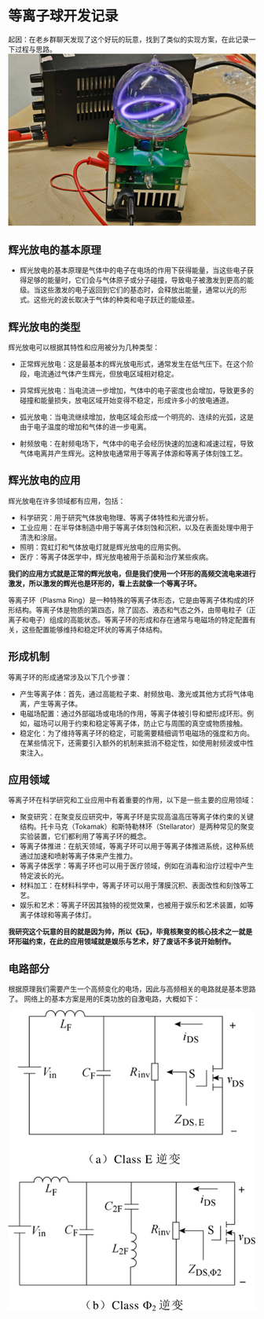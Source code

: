# 等离子球开发记录

起因：在老乡群聊天发现了这个好玩的玩意，找到了类似的实现方案，在此记录一下过程与思路。
![Alt text](pic/cover-1.jpg)

## 辉光放电的基本原理

- 辉光放电的基本原理是气体中的电子在电场的作用下获得能量，当这些电子获得足够的能量时，它们会与气体原子或分子碰撞，导致电子被激发到更高的能级。当这些激发的电子返回到它们的基态时，会释放出能量，通常以光的形式。这些光的波长取决于气体的种类和电子跃迁的能级差。

## 辉光放电的类型

辉光放电可以根据其特性和应用被分为几种类型：

- 正常辉光放电：这是最基本的辉光放电形式，通常发生在低气压下。在这个阶段，电流通过气体产生辉光，但放电区域相对稳定。

- 异常辉光放电：当电流进一步增加，气体中的电子密度也会增加，导致更多的碰撞和能量损失，放电区域开始变得不稳定，形成许多小的放电通道。

- 弧光放电：当电流继续增加，放电区域会形成一个明亮的、连续的光弧，这是由于电子温度的增加和气体的进一步电离。

- 射频放电：在射频电场下，气体中的电子会经历快速的加速和减速过程，导致气体电离并产生辉光。这种放电通常用于等离子体源和等离子体刻蚀工艺。

## 辉光放电的应用

辉光放电在许多领域都有应用，包括：

- 科学研究：用于研究气体放电物理、等离子体特性和光谱分析。
- 工业应用：在半导体制造中用于等离子体刻蚀和沉积，以及在表面处理中用于清洗和涂层。
- 照明：霓虹灯和气体放电灯就是辉光放电的应用实例。
- 医疗：等离子体医学中，辉光放电被用于杀菌和治疗某些疾病。

**我们的应用方式就是正常的辉光放电，但是我们使用一个环形的高频交流电来进行激发，所以激发的辉光也是环形的，看上去就像一个等离子环。**

等离子环（Plasma Ring）是一种特殊的等离子体形态，它是由等离子体构成的环形结构。等离子体是物质的第四态，除了固态、液态和气态之外，由带电粒子（正离子和电子）组成的高能状态。等离子环的形成和存在通常与电磁场的特定配置有关，这些配置能够维持和稳定环状的等离子体结构。

## 形成机制

等离子环的形成通常涉及以下几个步骤：

- 产生等离子体：首先，通过高能粒子束、射频放电、激光或其他方式将气体电离，产生等离子体。
- 电磁场配置：通过外部磁场或电场的作用，等离子体被引导和塑形成环形。例如，磁场可以用于约束和稳定等离子体，防止它与周围的真空或物质接触。
- 稳定化：为了维持等离子环的稳定，可能需要精细调节电磁场的强度和方向。在某些情况下，还需要引入额外的机制来抵消不稳定性，如使用射频波或中性束注入。

## 应用领域

等离子环在科学研究和工业应用中有着重要的作用，以下是一些主要的应用领域：

- 聚变研究：在聚变反应研究中，等离子环是实现高温高压等离子体约束的关键结构。托卡马克（Tokamak）和斯特勒林环（Stellarator）是两种常见的聚变实验装置，它们都利用了等离子环的概念。
- 等离子体推进：在航天领域，等离子环可以用于等离子体推进系统，这种系统通过加速和喷射等离子体来产生推力。
- 等离子体医学：等离子环也可以用于医疗领域，例如在消毒和治疗过程中产生特定波长的光。
- 材料加工：在材料科学中，等离子环可以用于薄膜沉积、表面改性和刻蚀等工艺。
- 娱乐和艺术：等离子环因其独特的视觉效果，也被用于娱乐和艺术装置，如等离子体球和等离子体灯。

**我研究这个玩意的目的就是因为帅，所以《玩》，毕竟核聚变的核心技术之一就是环形磁约束，在此的应用领域就是娱乐与艺术，好了废话不多说开始制作。**

## 电路部分

根据原理我们需要产生一个高频变化的电场，因此与高频相关的电路就是基本思路了。
网络上的基本方案是用的E类功放的自激电路，大概如下：

![Alt text](pic/61dd181898df9f6ff927fba2795a3a20.png)
